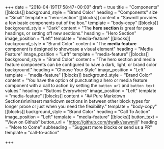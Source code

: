 +++
date = "2018-04-19T17:58:47+00:00"
draft = true
title = "Components"
[[blocks]]
background_style = "Brand Color"
heading = "Components"
size = "Small"
template = "hero-section"
[[blocks]]
content = "Sawmill provides a few basic components out of the box."
template = "body-copy"
[[blocks]]
background_style = "Dark"
content = "The **hero section** is great for page headings, or setting off new sections."
heading = "Hero Section"
image_position = "Left"
template = "media-feature"
[[blocks]]
background_style = "Brand Color"
content = "The **media feature** component is designed to showcase a visual element"
heading = "Media Feature"
image_position = "Left"
template = "media-feature"
[[blocks]]
background_style = "Brand Color"
content = "The hero section and media feature components can be configured to have a dark, light, or brand color background."
heading = "Choose Your Style"
image_position = "Left"
template = "media-feature"
[[blocks]]
background_style = "Brand Color"
content = "You have the option of punctuating a hero or media feature component with a call to action by setting the `button url` and `button text` values."
heading = "Buttons Everywhere"
image_position = "Left"
template = "media-feature"
[[blocks]]
content = "## Pure Markdown Sections\n\nInsert markdown sections in between other block types for longer prose or just when you need the flexibility."
template = "body-copy"
[[blocks]]
background_style = "Brand Color"
heading = "Call To Action"
image_position = "Left"
template = "media-feature"
[[blocks]]
button_text = "View on Github"
button_url = "https://github.com/dwalkr/sawmill"
heading = "More to Come"
subheading = "Suggest more blocks or send us a PR"
template = "call-to-action"

+++
